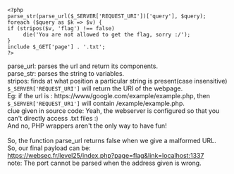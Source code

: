 ```
<?php
parse_str(parse_url($_SERVER['REQUEST_URI'])['query'], $query);
foreach ($query as $k => $v) {
if (stripos($v, 'flag') !== false)
     die('You are not allowed to get the flag, sorry :/');
}
include $_GET['page'] . '.txt';
?>
```
parse_url: parses the url and return its components.<br>
parse_str: parses the string to variables.<br>
stripos: finds at what position a particular string is present(case insensitive)<br>
`$_SERVER['REQUEST_URI']` will return the URI of the webpage.<br>
Eg: if the url is : https://www/google.com/example/example.php, then `$_SERVER['REQUEST_UR1']` will contain /example/example.php.<br>
clue given in source code:  Yeah, the webserver is configured so that you can't directly access .txt files :)<br>
                        And no, PHP wrappers aren't the only way to have fun!<br><br>
So, the function parse_url returns false when we give a malformed URL. <br>
So, our final payload can be: <br>
https://websec.fr/level25/index.php?page=flag&link=localhost:1337<br>
note: The port cannot be parsed when the address given is wrong.




